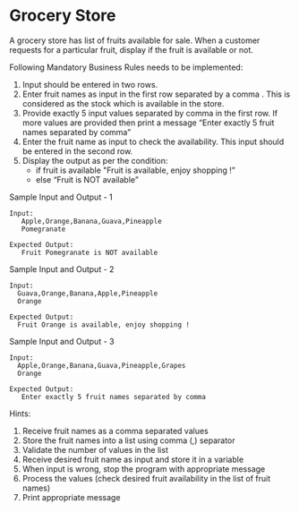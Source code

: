 # Grocery Store 
A grocery store has list of fruits available for sale. When a customer requests for a particular fruit, display if the fruit is available or not.

Following Mandatory Business Rules needs to be implemented: 

1. Input should be entered in two rows.
2. Enter fruit names as input in the first row separated by a comma . This is considered as the stock which is available in the store.
3. Provide exactly 5 input values separated by comma in the first row. If more values are provided then  print a message “Enter exactly 5 fruit names separated by comma”
4. Enter the fruit name as input to check the availability. This input should be entered in the second row.
5. Display the output as per the condition:
    * if fruit is available  "Fruit <FruitName> is available, enjoy shopping !”  
    * else  “Fruit <fruitname> is NOT available”

Sample Input and Output - 1

    Input:
       Apple,Orange,Banana,Guava,Pineapple
       Pomegranate 

    Expected Output:
       Fruit Pomegranate is NOT available

Sample Input and Output - 2

    Input:
      Guava,Orange,Banana,Apple,Pineapple
      Orange

    Expected Output:
      Fruit Orange is available, enjoy shopping !

Sample Input and Output - 3

    Input:
      Apple,Orange,Banana,Guava,Pineapple,Grapes
      Orange

    Expected Output:
       Enter exactly 5 fruit names separated by comma

 
Hints:
1. Receive fruit names as a comma separated values
2. Store the fruit names into a list using comma (,) separator
3. Validate the number of values in the list
4. Receive desired fruit name as input and store it in a variable
5. When input is wrong, stop the program with appropriate message
6. Process the values (check desired fruit availability in the list of fruit names)
7. Print appropriate message

